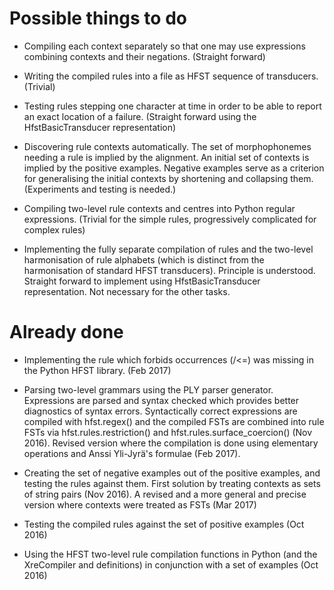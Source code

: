 Possible things to do
=====================

- Compiling each context separately so that one may use expressions combining contexts and their negations. (Straight forward)

- Writing the compiled rules into a file as HFST sequence of transducers. (Trivial)

- Testing rules stepping one character at time in order to be able to report an exact location of a failure. (Straight forward using the HfstBasicTransducer representation)

- Discovering rule contexts automatically. The set of morphophonemes needing a rule is implied by the alignment. An initial set of contexts is implied by the positive examples. Negative examples serve as a criterion for generalising the initial contexts by shortening and collapsing them. (Experiments and testing is needed.)

- Compiling two-level rule contexts and centres into Python regular expressions. (Trivial for the simple rules, progressively complicated for complex rules)

- Implementing the fully separate compilation of rules and the two-level harmonisation of rule alphabets (which is distinct from the harmonisation of standard HFST transducers). Principle is understood. Straight forward to implement using HfstBasicTransducer representation. Not necessary for the other tasks.

Already done
============

- Implementing the rule which forbids occurrences (/<=) was missing in the Python HFST library. (Feb 2017)

- Parsing two-level grammars using the PLY parser generator. Expressions are parsed and syntax checked which provides better diagnostics of syntax errors. Syntactically correct expressions are compiled with hfst.regex() and the compiled FSTs are combined into rule FSTs via hfst.rules.restriction() and hfst.rules.surface_coercion() (Nov 2016).  Revised version where the compilation is done using elementary operations and Anssi Yli-Jyrä's formulae (Feb 2017).

- Creating the set of negative examples out of the positive examples, and testing the rules against them.  First solution by treating contexts as sets of string pairs (Nov 2016). A revised and a more general and precise version where contexts were treated as FSTs (Mar 2017)

- Testing the compiled rules against the set of positive examples (Oct 2016)

- Using the HFST two-level rule compilation functions in Python (and the XreCompiler and definitions) in conjunction with a set of examples (Oct 2016)

